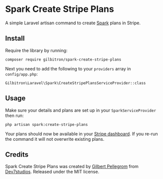 # Spark Create Stripe Plans
A simple Laravel artisan command to create [Spark](https://spark.laravel.com) plans in Stripe.

## Install

Require the library by running:

```
composer require gilbitron/spark-create-stripe-plans
```

Next you need to add the following to your `providers` array in `config/app.php`:

```
Gilbitron\Laravel\Spark\CreateStripePlansServiceProvider::class
```

## Usage

Make sure your details and plans are set up in your `SparkServiceProvider` then run:

```
php artisan spark:create-stripe-plans
```

Your plans should now be available in your [Stripe dashboard](https://dashboard.stripe.com). If you
re-run the command it will not overwrite existing plans.

## Credits

Spark Create Stripe Plans was created by [Gilbert Pellegrom](https://gilbitron.me) from [Dev7studios](https://dev7studios.co). Released under the MIT license.


